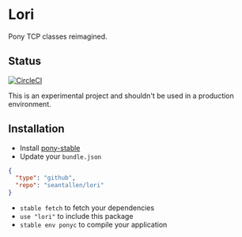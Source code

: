 # Lori

Pony TCP classes reimagined.

## Status

[![CircleCI](https://circleci.com/gh/SeanTAllen/lori.svg?style=svg)](https://circleci.com/gh/seantallen/lori)

This is an experimental project and shouldn't be used in a production environment.

## Installation

* Install [pony-stable](https://github.com/ponylang/pony-stable)
* Update your `bundle.json`

```json
{ 
  "type": "github",
  "repo": "seantallen/lori"
}
```

* `stable fetch` to fetch your dependencies
* `use "lori"` to include this package
* `stable env ponyc` to compile your application
